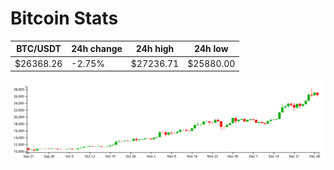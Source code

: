# Bitcoin Stats

BTC/USDT|24h change|24h high|24h low|
|---|---|---|---|
|$26368.26|-2.75%|$27236.71|$25880.00|

<img src="./chart.svg">
